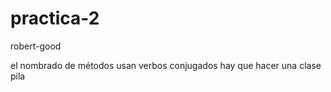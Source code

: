 # practica-2
robert-good

el nombrado de métodos usan verbos conjugados
hay que hacer una clase pila
